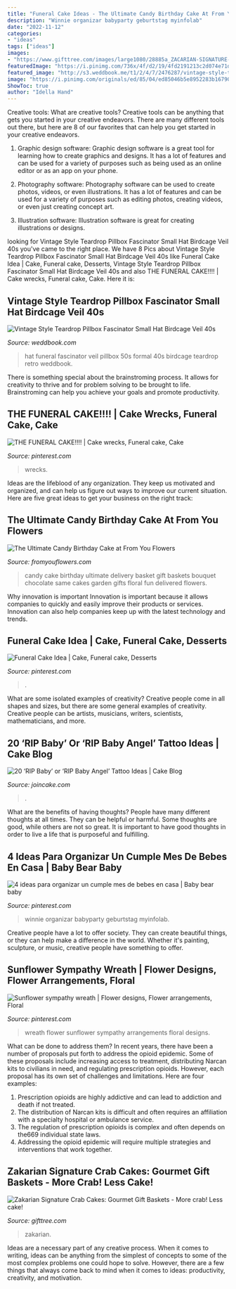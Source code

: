 ```yaml
---
title: "Funeral Cake Ideas - The Ultimate Candy Birthday Cake At From You Flowers"
description: "Winnie organizar babyparty geburtstag myinfolab"
date: "2022-11-12"
categories:
- "ideas"
tags: ["ideas"]
images:
- "https://www.gifttree.com/images/large1080/28885a_ZACARIAN-SIGNATURE-CRAB-CAKES.jpg"
featuredImage: "https://i.pinimg.com/736x/4f/d2/19/4fd2191213c2d074e71dce7409d8b96e.jpg"
featured_image: "http://s3.weddbook.me/t1/2/4/7/2476287/vintage-style-teardrop-pillbox-fascinator-small-hat-birdcage-veil-40s-50s-retro-wedding-funeral-formal-hat.jpg"
image: "https://i.pinimg.com/originals/ed/85/04/ed85046b5e8952283b16790fa5d0039c.jpg"
ShowToc: true
author: "Idella Hand"
---
```



Creative tools: What are creative tools?
Creative tools can be anything that gets you started in your creative endeavors. There are many different tools out there, but here are 8 of our favorites that can help you get started in your creative endeavors. 
1. Graphic design software: Graphic design software is a great tool for learning how to create graphics and designs. It has a lot of features and can be used for a variety of purposes such as being used as an online editor or as an app on your phone.

2. Photography software: Photography software can be used to create photos, videos, or even illustrations. It has a lot of features and can be used for a variety of purposes such as editing photos, creating videos, or even just creating concept art.

3. Illustration software: Illustration software is great for creating illustrations or designs.

	

		
looking for Vintage Style Teardrop Pillbox Fascinator Small Hat Birdcage Veil 40s you've came to the right place. We have 8 Pics about Vintage Style Teardrop Pillbox Fascinator Small Hat Birdcage Veil 40s like Funeral Cake Idea | Cake, Funeral cake, Desserts, Vintage Style Teardrop Pillbox Fascinator Small Hat Birdcage Veil 40s and also THE FUNERAL CAKE!!!! | Cake wrecks, Funeral cake, Cake. Here it is:
		
    
## Vintage Style Teardrop Pillbox Fascinator Small Hat Birdcage Veil 40s

<img loading=lazy src="http://s3.weddbook.me/t1/2/4/7/2476287/vintage-style-teardrop-pillbox-fascinator-small-hat-birdcage-veil-40s-50s-retro-wedding-funeral-formal-hat.jpg" onerror="this.onerror=null;this.src='https://tse3.mm.bing.net/th?id=OIP.u9sNNmIbrYiEP-NXyWPL9wHaFz&amp;pid=15.1';" alt="Vintage Style Teardrop Pillbox Fascinator Small Hat Birdcage Veil 40s">

_Source: weddbook.com_

>hat funeral fascinator veil pillbox 50s formal 40s birdcage teardrop retro weddbook. 

	

There is something special about the brainstroming process. It allows for creativity to thrive and for problem solving to be brought to life. Brainstroming can help you achieve your goals and promote productivity.

    
## THE FUNERAL CAKE!!!! | Cake Wrecks, Funeral Cake, Cake

<img loading=lazy src="https://i.pinimg.com/originals/5a/e0/07/5ae007c1bc67db24a7d9b2ba3a24565e.jpg" onerror="this.onerror=null;this.src='https://tse1.mm.bing.net/th?id=OIP.BMzAHQ3G56anzP4jNlwmJQHaJ4&amp;pid=15.1';" alt="THE FUNERAL CAKE!!!! | Cake wrecks, Funeral cake, Cake">

_Source: pinterest.com_

>wrecks. 

	

Ideas are the lifeblood of any organization. They keep us motivated and organized, and can help us figure out ways to improve our current situation. Here are five great ideas to get your business on the right track: 

    
## The Ultimate Candy Birthday Cake At From You Flowers

<img loading=lazy src="https://fyf.tac-cdn.net/images/products/large/C-100.jpg" onerror="this.onerror=null;this.src='https://tse4.mm.bing.net/th?id=OIP.4Gu2sDJslHR7fIGPXJNyNwHaIp&amp;pid=15.1';" alt="The Ultimate Candy Birthday Cake at From You Flowers">

_Source: fromyouflowers.com_

>candy cake birthday ultimate delivery basket gift baskets bouquet chocolate same cakes garden gifts floral fun delivered flowers. 

	

Why innovation is important
Innovation is important because it allows companies to quickly and easily improve their products or services. Innovation can also help companies keep up with the latest technology and trends.

    
## Funeral Cake Idea | Cake, Funeral Cake, Desserts

<img loading=lazy src="https://i.pinimg.com/originals/ed/85/04/ed85046b5e8952283b16790fa5d0039c.jpg" onerror="this.onerror=null;this.src='https://tse1.mm.bing.net/th?id=OIP.Dms-mV-9RuNUhgkhyE1fxwHaJ4&amp;pid=15.1';" alt="Funeral Cake Idea | Cake, Funeral cake, Desserts">

_Source: pinterest.com_

>. 

	

What are some isolated examples of creativity?
Creative people come in all shapes and sizes, but there are some general examples of creativity. Creative people can be artists, musicians, writers, scientists, mathematicians, and more.

    
## 20 ‘RIP Baby’ Or ‘RIP Baby Angel’ Tattoo Ideas | Cake Blog

<img loading=lazy src="https://joincake.imgix.net/resizedmemorialtattoo.jpg" onerror="this.onerror=null;this.src='https://tse2.mm.bing.net/th?id=OIP.v0DxlhXpoRF4rP2AYIyMHgHaHZ&amp;pid=15.1';" alt="20 ‘RIP Baby’ or ‘RIP Baby Angel’ Tattoo Ideas | Cake Blog">

_Source: joincake.com_

>. 

	

What are the benefits of having thoughts?
People have many different thoughts at all times. They can be helpful or harmful. Some thoughts are good, while others are not so great. It is important to have good thoughts in order to live a life that is purposeful and fulfilling.

    
## 4 Ideas Para Organizar Un Cumple Mes De Bebes En Casa | Baby Bear Baby

<img loading=lazy src="https://i.pinimg.com/736x/4f/d2/19/4fd2191213c2d074e71dce7409d8b96e.jpg" onerror="this.onerror=null;this.src='https://tse2.mm.bing.net/th?id=OIP.rX60CpJn1gRUYo8PNGitogAAAA&amp;pid=15.1';" alt="4 ideas para organizar un cumple mes de bebes en casa | Baby bear baby">

_Source: pinterest.com_

>winnie organizar babyparty geburtstag myinfolab. 

	

Creative people have a lot to offer society. They can create beautiful things, or they can help make a difference in the world. Whether it's painting, sculpture, or music, creative people have something to offer.

    
## Sunflower Sympathy Wreath | Flower Designs, Flower Arrangements, Floral

<img loading=lazy src="https://i.pinimg.com/originals/24/f5/17/24f517d4ce28366796a4508395754fb9.jpg" onerror="this.onerror=null;this.src='https://tse4.mm.bing.net/th?id=OIP.gY9frCYkpjljGjW2y3cADwHaJ4&amp;pid=15.1';" alt="Sunflower sympathy wreath | Flower designs, Flower arrangements, Floral">

_Source: pinterest.com_

>wreath flower sunflower sympathy arrangements floral designs. 

	

What can be done to address them?
In recent years, there have been a number of proposals put forth to address the opioid epidemic. Some of these proposals include increasing access to treatment, distributing Narcan kits to civilians in need, and regulating prescription opioids. However, each proposal has its own set of challenges and limitations. Here are four examples:
1) Prescription opioids are highly addictive and can lead to addiction and death if not treated. 
2) The distribution of Narcan kits is difficult and often requires an affiliation with a specialty hospital or ambulance service. 
3) The regulation of prescription opioids is complex and often depends on the669 individual state laws. 
4) Addressing the opioid epidemic will require multiple strategies and interventions that work together.

    
## Zakarian Signature Crab Cakes: Gourmet Gift Baskets - More Crab! Less Cake!

<img loading=lazy src="https://www.gifttree.com/images/large1080/28885a_ZACARIAN-SIGNATURE-CRAB-CAKES.jpg" onerror="this.onerror=null;this.src='https://tse2.mm.bing.net/th?id=OIP.tBwQmsIe44KFNeh7N_eOgAHaHa&amp;pid=15.1';" alt="Zakarian Signature Crab Cakes: Gourmet Gift Baskets - More crab! Less cake!">

_Source: gifttree.com_

>zakarian. 

	

Ideas are a necessary part of any creative process. When it comes to writing, ideas can be anything from the simplest of concepts to some of the most complex problems one could hope to solve. However, there are a few things that always come back to mind when it comes to ideas: productivity, creativity, and motivation.

